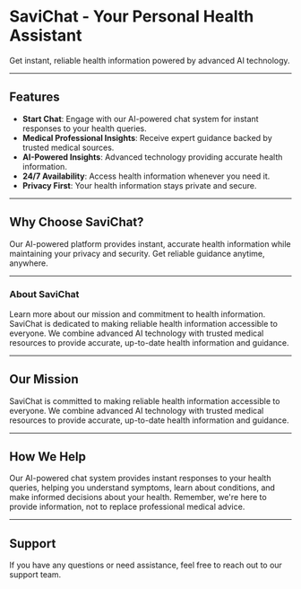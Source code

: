 # SaviChat - Your Personal Health Assistant
Get instant, reliable health information powered by advanced AI technology.

---
## Features

- **Start Chat**: Engage with our AI-powered chat system for instant responses to your health queries.
- **Medical Professional Insights**: Receive expert guidance backed by trusted medical sources.
- **AI-Powered Insights**: Advanced technology providing accurate health information.
- **24/7 Availability**: Access health information whenever you need it.
- **Privacy First**: Your health information stays private and secure.

---

## Why Choose SaviChat?

Our AI-powered platform provides instant, accurate health information while maintaining your privacy and security. Get reliable guidance anytime, anywhere.

---

### About SaviChat

Learn more about our mission and commitment to health information. SaviChat is dedicated to making reliable health information accessible to everyone. We combine advanced AI technology with trusted medical resources to provide accurate, up-to-date health information and guidance.

---

## Our Mission

SaviChat is committed to making reliable health information accessible to everyone. We combine advanced AI technology with trusted medical resources to provide accurate, up-to-date health information and guidance.

---

## How We Help

Our AI-powered chat system provides instant responses to your health queries, helping you understand symptoms, learn about conditions, and make informed decisions about your health. Remember, we're here to provide information, not to replace professional medical advice.

---

## Support

If you have any questions or need assistance, feel free to reach out to our support team.

